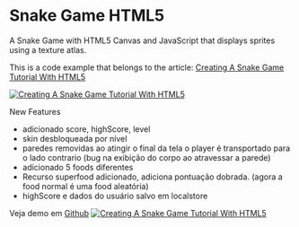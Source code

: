 # Snake Game HTML5
A Snake Game with HTML5 Canvas and JavaScript that displays sprites using a texture atlas.

This is a code example that belongs to the article: [Creating A Snake Game Tutorial With HTML5](http://rembound.com/articles/creating-a-snake-game-tutorial-with-html5)

[![Creating A Snake Game Tutorial With HTML5](screenshot.png?raw=true)](http://rembound.com/articles/creating-a-snake-game-tutorial-with-html5)

New Features 
 - adicionado score, highScore, level
 - skin desbloqueada por nível
 - paredes removidas ao atingir o final da tela o player é transportado para o lado contrario (bug na exibição do corpo ao atravessar a parede) 
 - adicionado 5 foods diferentes
 - Recurso superfood adicionado, adiciona pontuação dobrada. (agora a food normal é uma food aleatória) 
 - highScore e dados do usuário salvo em localstore

Veja demo em [Github](https://gigllyan.github.io/cv/projetos/games/snake2/)
[![Creating A Snake Game Tutorial With HTML5](screenshot.png?raw=true)](https://gigllyan.github.io/cv/projetos/games/snake2/)